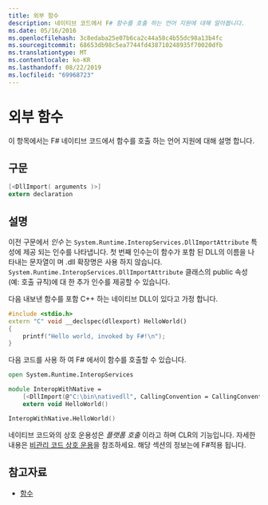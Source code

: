 ```yaml
---
title: 외부 함수
description: 네이티브 코드에서 F# 함수를 호출 하는 언어 지원에 대해 알아봅니다.
ms.date: 05/16/2016
ms.openlocfilehash: 3c8edaba25e07b6ca2c44a58c4b55dc98a13b4fc
ms.sourcegitcommit: 68653db98c5ea7744fd438710248935f70020dfb
ms.translationtype: MT
ms.contentlocale: ko-KR
ms.lasthandoff: 08/22/2019
ms.locfileid: "69968723"
---
```

# <a name="external-functions"></a>외부 함수

이 항목에서는 F# 네이티브 코드에서 함수를 호출 하는 언어 지원에 대해 설명 합니다.

## <a name="syntax"></a>구문

```fsharp
[<DllImport( arguments )>]
extern declaration
```

## <a name="remarks"></a>설명

이전 구문에서 *인수* 는 `System.Runtime.InteropServices.DllImportAttribute` 특성에 제공 되는 인수를 나타냅니다. 첫 번째 인수는이 함수가 포함 된 DLL의 이름을 나타내는 문자열이 며 .dll 확장명은 사용 하지 않습니다. `System.Runtime.InteropServices.DllImportAttribute` 클래스의 public 속성 (예: 호출 규칙)에 대 한 추가 인수를 제공할 수 있습니다.

다음 내보낸 함수를 포함 C++ 하는 네이티브 DLL이 있다고 가정 합니다.

```cpp
#include <stdio.h>
extern "C" void __declspec(dllexport) HelloWorld()
{
    printf("Hello world, invoked by F#!\n");
}
```

다음 코드를 사용 하 여 F# 에서이 함수를 호출할 수 있습니다.

```fsharp
open System.Runtime.InteropServices

module InteropWithNative =
    [<DllImport(@"C:\bin\nativedll", CallingConvention = CallingConvention.Cdecl)>]
    extern void HelloWorld()

InteropWithNative.HelloWorld()
```

네이티브 코드와의 상호 운용성은 *플랫폼 호출* 이라고 하며 CLR의 기능입니다. 자세한 내용은 [비관리 코드 상호 운용](../../../framework/interop/index.md)을 참조하세요. 해당 섹션의 정보는에 F#적용 됩니다.

## <a name="see-also"></a>참고자료

- [함수](index.md)
